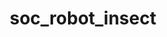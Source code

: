 ---
layout: my_redirect
title: soc_robot_insect
permalink: /aiopschool/socialerobot/insect/index
redirect_url: "/static/socialerobot/insect"
---